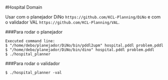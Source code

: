 #Hospital Domain

Usar com o planejador DiNo `https://github.com/KCL-Planning/DiNo` e com o validador VAL `https://github.com/KCL-Planning/VAL`.

###Para rodar o planejador 

```
Executed command line: 
$ "/home/debo/planejador/DiNo/bin/pddl2upm" hospital.pddl problem.pddl
$ "/home/debo/planejador/DiNo/bin/dino" hospital.pddl problem.pddl
$ ./hospital_planner
```

###Para rodar o validador

```
$ ./hospital_planner -val
```